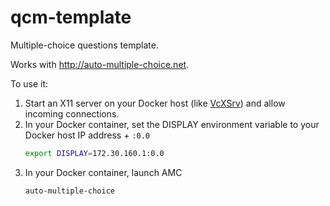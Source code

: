 # qcm-template
Multiple-choice questions template.

Works with http://auto-multiple-choice.net.

To use it:
1. Start an X11 server on your Docker host (like [VcXSrv](https://sourceforge.net/projects/vcxsrv/)) and allow incoming connections.
2. In your Docker container, set the DISPLAY environment variable to your Docker host IP address + `:0.0`
   ```sh
   export DISPLAY=172.30.160.1:0.0
   ```
3. In your Docker container, launch AMC
   ```sh
   auto-multiple-choice
   ```
